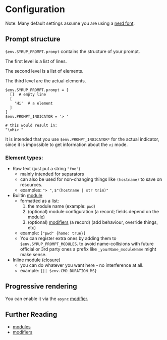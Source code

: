 # Configuration

Note: Many default settings assume you are using a [nerd font](https://www.nerdfonts.com).

## Prompt structure

`$env.SYRUP_PROMPT.prompt` contains the structure of your prompt.

The first level is a list of lines.

The second level is a list of elements.

The third level are the actual elements.

```nu
$env.SYRUP_PROMPT.prompt = [
  []  # empty line
  [
    'Hi'  # a element
  ]
]
$env.PROMPT_INDICATOR = '> '

# this would result in:
"\nHi> "
```

It is intended that you use `$env.PROMPT_INDICATOR*` for the actual indicator, since
it is impossible to get information about the `vi` mode.

### Element types:

* Raw text (just put a string `"foo"`)
  * mainly intended for separators
  * can also be used for non-changing things like `(hostname)` to save on resources.
  * examples: `"> "`, `$"(hostname | str trim)"`
* Builtin [module][modules]
  * formatted as a list:
    1. the module name (example: `pwd`)
    2. (optional) module configuration (a record; fields depend on the module)
    3. (optional) [modifiers][] (a record) (add behaviour, override things, etc)
  * example: `["pwd" {home: true}]`
  * You can register extra ones by adding them to `$env.SYRUP_PROMPT_MODULES`. to avoid name-collisions with future official or 3rd party ones a prefix like `_yourName_moduleName` might make sense.
* Inline module (closure)
  * you can do whatever you want here - no interference at all.
  * example: `{|| $env.CMD_DURATION_MS}`

## Progressive rendering

You can enable it via the `async` [modifier][modifiers].

## Further Reading

* [modules][]
* [modifiers][]

[modules]: ./modules/index.md
[modifiers]: ./modifiers.md
